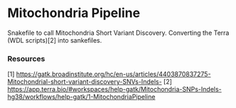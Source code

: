 # Mitochondria Pipeline
Snakefile to call Mitochondria Short Variant Discovery. Converting the Terra (WDL scripts)[2] into sankefiles.


### Resources
[1] https://gatk.broadinstitute.org/hc/en-us/articles/4403870837275-Mitochondrial-short-variant-discovery-SNVs-Indels-
[2] https://app.terra.bio/#workspaces/help-gatk/Mitochondria-SNPs-Indels-hg38/workflows/help-gatk/1-MitochondriaPipeline

